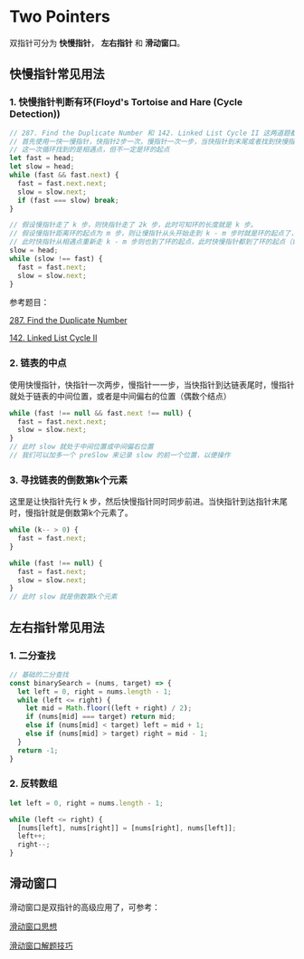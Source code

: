 # Two Pointers

双指针可分为 **快慢指针**， **左右指针** 和 **滑动窗口**。

## 快慢指针常见用法

### 1. 快慢指针判断有环(Floyd's Tortoise and Hare (Cycle Detection))

```javascript
// 287. Find the Duplicate Number 和 142. Linked List Cycle II 这两道题都用到了此算法思想
// 首先使用一快一慢指针，快指针2步一次，慢指针一次一步，当快指针到末尾或者找到快慢指针相等时退出第一次循环
// 这一次循环找到的是相遇点，但不一定是环的起点
let fast = head;
let slow = head;
while (fast && fast.next) {
  fast = fast.next.next;
  slow = slow.next;
  if (fast === slow) break;
}

// 假设慢指针走了 k 步，则快指针走了 2k 步，此时可知环的长度就是 k 步。
// 假设慢指针距离环的起点为 m 步，则让慢指针从头开始走到 k - m 步时就是环的起点了，
// 此时快指针从相遇点重新走 k - m 步则也到了环的起点，此时快慢指针都到了环的起点（如果有环的话）
slow = head;
while (slow !== fast) {
  fast = fast.next;
  slow = slow.next;
}
```

参考题目：

[287. Find the Duplicate Number](./287.findtheDuplicateNumber.js)

[142. Linked List Cycle II](../linkedList/142.linkedListCycle2.js)

### 2. 链表的中点

使用快慢指针，快指针一次两步，慢指针一一步，当快指针到达链表尾时，慢指针就处于链表的中间位置，或者是中间偏右的位置（偶数个结点）

```javascript
while (fast !== null && fast.next !== null) {
  fast = fast.next.next;
  slow = slow.next;
}
// 此时 slow 就处于中间位置或中间偏右位置
// 我们可以加多一个 preSlow 来记录 slow 的前一个位置，以便操作
```

### 3. 寻找链表的倒数第k个元素

这里是让快指针先行 k 步，然后快慢指针同时同步前进。当快指针到达指针末尾时，慢指针就是倒数第k个元素了。

```javascript
while (k-- > 0) {
  fast = fast.next;
}

while (fast !== null) {
  fast = fast.next;
  slow = slow.next;
}
// 此时 slow 就是倒数第k个元素
```

## 左右指针常见用法

### 1. 二分查找

```javascript
// 基础的二分查找
const binarySearch = (nums, target) => {
  let left = 0, right = nums.length - 1;
  while (left <= right) {
    let mid = Math.floor((left + right) / 2);
    if (nums[mid] === target) return mid;
    else if (nums[mid] < target) left = mid + 1;
    else if (nums[mid] > target) right = mid - 1;
  }
  return -1;
}
```

### 2. 反转数组

```javascript
let left = 0, right = nums.length - 1;

while (left <= right) {
  [nums[left], nums[right]] = [nums[right], nums[left]];
  left++;
  right--;
}
```

## 滑动窗口

滑动窗口是双指针的高级应用了，可参考：

[滑动窗口思想](../summary/slidingWindow.md)

[滑动窗口解题技巧](../slidingWindow/README.md)